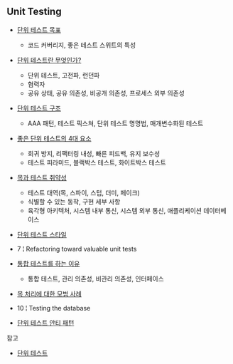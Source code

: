 ## Unit Testing

* [단위 테스트 목표](Goal-Of-Unit-Testing/Goal-Of-Unit-Testing.md)
  * 코드 커버리지, 좋은 테스트 스위트의 특성

* [단위 테스트란 무엇인가?](What-Is-A-Unit-Test/What-Is-A-Unit-Test.md)
  * 단위 테스트, 고전파, 런던파
  * 협력자
  * 공유 상태, 공유 의존성, 비공개 의존성, 프로세스 외부 의존성
  
* [단위 테스트 구조](The-Anatomy-Of-A-Unit-Test/The-Anatomy-Of-A-Unit-Test.md)
  * AAA 패턴, 테스트 픽스쳐, 단위 테스트 명명법, 매개변수화된 테스트

* [좋은 단위 테스트의 4대 요소](Good-Unit-Test/Good-Unit-Test.md)
  * 회귀 방지, 리팩터링 내성, 빠른 피드백, 유지 보수성
  * 테스트 피라미드, 블랙박스 테스트, 화이트박스 테스트

* [목과 테스트 취약성](Mocks-And-Test-Fragility/Mocks-And-Test-Fragility.md)
  * 테스트 대역(목, 스파이, 스텁, 더미, 페이크)
  * 식별할 수 있는 동작, 구현 세부 사항
  * 육각형 아키텍처, 시스템 내부 통신, 시스템 외부 통신, 애플리케이션 데이터베이스
  
* [단위 테스트 스타일](Styles-Of-Unit-Testing/Styles-Of-Unit-Testing.md)
* 7 ¦ Refactoring toward valuable unit tests
* [통합 테스트를 하는 이유](Why-Integration-Testing/Why-Integration-Testing.md)
  * 통합 테스트, 관리 의존성, 비관리 의존성, 인터페이스

* [목 처리에 대한 모범 사례](Mocking-Best-Practices/Mocking-Best-Practices.md)
* 10 ¦ Testing the database
* [단위 테스트 안티 패턴](Unit-Testing-Anti-Patterns/Unit-Testing-Anti-Patterns.md) 



참고

* [단위 테스트](http://www.kyobobook.co.kr/product/detailViewKor.laf?mallGb=KOR&ejkGb=KOR&barcode=9791161755748)
